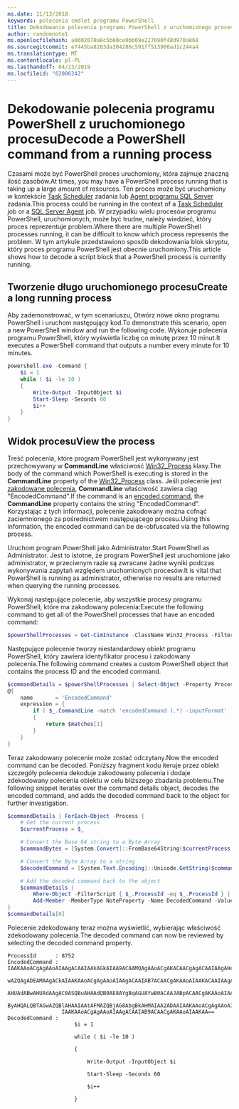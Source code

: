 ```yaml
---
ms.date: 11/13/2018
keywords: polecenia cmdlet programu PowerShell
title: Dekodowanie polecenia programu PowerShell z uruchomionego procesu
author: randomnote1
ms.openlocfilehash: a0602070a8c5b60ce0bb09e227690f48d970a868
ms.sourcegitcommit: e7445ba8203da304286c591ff513900ad1c244a4
ms.translationtype: MT
ms.contentlocale: pl-PL
ms.lasthandoff: 04/23/2019
ms.locfileid: "62086242"
---
```

# <a name="decode-a-powershell-command-from-a-running-process"></a><span data-ttu-id="528cf-103">Dekodowanie polecenia programu PowerShell z uruchomionego procesu</span><span class="sxs-lookup"><span data-stu-id="528cf-103">Decode a PowerShell command from a running process</span></span>

<span data-ttu-id="528cf-104">Czasami może być PowerShell proces uruchomiony, która zajmuje znaczną ilość zasobów.</span><span class="sxs-lookup"><span data-stu-id="528cf-104">At times, you may have a PowerShell process running that is taking up a large amount of resources.</span></span>
<span data-ttu-id="528cf-105">Ten proces może być uruchomiony w kontekście [Task Scheduler][] zadania lub [Agent programu SQL Server][] zadania.</span><span class="sxs-lookup"><span data-stu-id="528cf-105">This process could be running in the context of a [Task Scheduler][] job or a [SQL Server Agent][] job.</span></span> <span data-ttu-id="528cf-106">W przypadku wielu procesów programu PowerShell, uruchomionych, może być trudne, należy wiedzieć, który proces reprezentuje problem.</span><span class="sxs-lookup"><span data-stu-id="528cf-106">Where there are multiple PowerShell processes running, it can be difficult to know which process represents the problem.</span></span> <span data-ttu-id="528cf-107">W tym artykule przedstawiono sposób dekodowania blok skryptu, który proces programu PowerShell jest obecnie uruchomiony.</span><span class="sxs-lookup"><span data-stu-id="528cf-107">This article shows how to decode a script block that a PowerShell process is currently running.</span></span>

## <a name="create-a-long-running-process"></a><span data-ttu-id="528cf-108">Tworzenie długo uruchomionego procesu</span><span class="sxs-lookup"><span data-stu-id="528cf-108">Create a long running process</span></span>

<span data-ttu-id="528cf-109">Aby zademonstrować, w tym scenariuszu, Otwórz nowe okno programu PowerShell i uruchom następujący kod.</span><span class="sxs-lookup"><span data-stu-id="528cf-109">To demonstrate this scenario, open a new PowerShell window and run the following code.</span></span> <span data-ttu-id="528cf-110">Wykonuje polecenia programu PowerShell, który wyświetla liczbę co minutę przez 10 minut.</span><span class="sxs-lookup"><span data-stu-id="528cf-110">It executes a PowerShell command that outputs a number every minute for 10 minutes.</span></span>

```powershell
powershell.exe -Command {
    $i = 1
    while ( $i -le 10 )
    {
        Write-Output -InputObject $i
        Start-Sleep -Seconds 60
        $i++
    }
}
```

## <a name="view-the-process"></a><span data-ttu-id="528cf-111">Widok procesu</span><span class="sxs-lookup"><span data-stu-id="528cf-111">View the process</span></span>

<span data-ttu-id="528cf-112">Treść polecenia, które program PowerShell jest wykonywany jest przechowywany w **CommandLine** właściwość [Win32_Process][] klasy.</span><span class="sxs-lookup"><span data-stu-id="528cf-112">The body of the command which PowerShell is executing is stored in the **CommandLine** property of the [Win32_Process][] class.</span></span> <span data-ttu-id="528cf-113">Jeśli polecenie jest [zakodowane polecenia][], **CommandLine** właściwość zawiera ciąg "EncodedCommand".</span><span class="sxs-lookup"><span data-stu-id="528cf-113">If the command is an [encoded command][], the **CommandLine** property contains the string "EncodedCommand".</span></span> <span data-ttu-id="528cf-114">Korzystając z tych informacji, polecenie zakodowany można cofnąć zaciemnionego za pośrednictwem następującego procesu.</span><span class="sxs-lookup"><span data-stu-id="528cf-114">Using this information, the encoded command can be de-obfuscated via the following process.</span></span>

<span data-ttu-id="528cf-115">Uruchom program PowerShell jako Administrator.</span><span class="sxs-lookup"><span data-stu-id="528cf-115">Start PowerShell as Administrator.</span></span> <span data-ttu-id="528cf-116">Jest to istotne, że program PowerShell jest uruchomione jako administrator, w przeciwnym razie są zwracane żadne wyniki podczas wykonywania zapytań względem uruchomionych procesów.</span><span class="sxs-lookup"><span data-stu-id="528cf-116">It is vital that PowerShell is running as administrator, otherwise no results are returned when querying the running processes.</span></span>

<span data-ttu-id="528cf-117">Wykonaj następujące polecenie, aby wszystkie procesy programu PowerShell, które ma zakodowany polecenia:</span><span class="sxs-lookup"><span data-stu-id="528cf-117">Execute the following command to get all of the PowerShell processes that have an encoded command:</span></span>

```powershell
$powerShellProcesses = Get-CimInstance -ClassName Win32_Process -Filter 'CommandLine LIKE "%EncodedCommand%"'
```

<span data-ttu-id="528cf-118">Następujące polecenie tworzy niestandardowy obiekt programu PowerShell, który zawiera identyfikator procesu i zakodowany polecenia.</span><span class="sxs-lookup"><span data-stu-id="528cf-118">The following command creates a custom PowerShell object that contains the process ID and the encoded command.</span></span>

```powershell
$commandDetails = $powerShellProcesses | Select-Object -Property ProcessId,
@{
    name       = 'EncodedCommand'
    expression = {
        if ( $_.CommandLine -match 'encodedCommand (.*) -inputFormat' )
        {
            return $matches[1]
        }
    }
}
```

<span data-ttu-id="528cf-119">Teraz zakodowany polecenie może zostać odczytany.</span><span class="sxs-lookup"><span data-stu-id="528cf-119">Now the encoded command can be decoded.</span></span> <span data-ttu-id="528cf-120">Poniższy fragment kodu iteruje przez obiekt szczegóły polecenia dekoduje zakodowany polecenia i dodaje zdekodowany polecenia obiektu w celu bliższego zbadania problemu.</span><span class="sxs-lookup"><span data-stu-id="528cf-120">The following snippet iterates over the command details object, decodes the encoded command, and adds the decoded command back to the object for further investigation.</span></span>

```powershell
$commandDetails | ForEach-Object -Process {
    # Get the current process
    $currentProcess = $_

    # Convert the Base 64 string to a Byte Array
    $commandBytes = [System.Convert]::FromBase64String($currentProcess.EncodedCommand)

    # Convert the Byte Array to a string
    $decodedCommand = [System.Text.Encoding]::Unicode.GetString($commandBytes)

    # Add the decoded command back to the object
    $commandDetails |
        Where-Object -FilterScript { $_.ProcessId -eq $_.ProcessId } |
        Add-Member -MemberType NoteProperty -Name DecodedCommand -Value $decodedCommand
}
$commandDetails[0]
```

<span data-ttu-id="528cf-121">Polecenie zdekodowany teraz można wyświetlić, wybierając właściwość zdekodowany polecenia.</span><span class="sxs-lookup"><span data-stu-id="528cf-121">The decoded command can now be reviewed by selecting the decoded command property.</span></span>

```output
ProcessId      : 8752
EncodedCommand : IAAKAAoACgAgAAoAIAAgACAAIAAkAGkAIAA9ACAAMQAgAAoACgAKACAACgAgACAAIAAgAHcAaABpAGwAZQAgACgAIAAkAGkAIAAtAG
                 wAZQAgADEAMAAgACkAIAAKAAoACgAgAAoAIAAgACAAIAB7ACAACgAKAAoAIAAKACAAIAAgACAAIAAgACAAIABXAHIAaQB0AGUALQBP
                 AHUAdABwAHUAdAAgAC0ASQBuAHAAdQB0AE8AYgBqAGUAYwB0ACAAJABpACAACgAKAAoAIAAKACAAIAAgACAAIAAgACAAIABTAHQAYQ
                 ByAHQALQBTAGwAZQBlAHAAIAAtAFMAZQBjAG8AbgBkAHMAIAA2ADAAIAAKAAoACgAgAAoAIAAgACAAIAAgACAAIAAgACQAaQArACsA
                 IAAKAAoACgAgAAoAIAAgACAAIAB9ACAACgAKAAoAIAAKAA==
DecodedCommand :
                     $i = 1

                     while ( $i -le 10 )

                     {

                         Write-Output -InputObject $i

                         Start-Sleep -Seconds 60

                         $i++

                     }
```

[Task Scheduler]: /windows/desktop/TaskSchd/task-scheduler-start-page
[Agent programu SQL Server]: /sql/ssms/agent/sql-server-agent
[SQL Server Agent]: /sql/ssms/agent/sql-server-agent
[Win32_Process]: /windows/desktop/CIMWin32Prov/win32-process
[zakodowane polecenia]: /powershell/scripting/core-powershell/console/powershell.exe-command-line-help#-encodedcommand-
[encoded command]: /powershell/scripting/core-powershell/console/powershell.exe-command-line-help#-encodedcommand-
